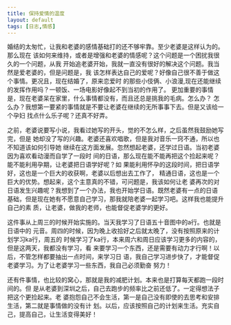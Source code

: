 ```yaml
---
title: 保持爱情的温度
layout: default
tags: [日志,情感]
---
```


婚结的太匆忙，让我和老婆的感情基础打的还不够牢靠。至少老婆是这样认为的。那么现在
该如何来维持，或者是增强和老婆的情感呢？这个问题是一个困扰我很久的一个问题，从我
开始追老婆开始，我就一直没有很好的解决这个问题。我当然是爱老婆的，但是问题是，我
该怎样表达自己的爱呢？好像自己很不善于做这个事情。更况且，现在结婚了，原来恋爱时
的那些小伎俩、小浪漫,现在还能继续的发挥作用吗？一顿饭、一场电影好像起不到当初的作用了。
更加重要的事情是，现在老婆呆在家里，什么事情都没有，而且还总是挑我的毛病。怎么办？
怎么办？我想第一要紧的事情就是不要让老婆在继续的无所事事下去。但是又该给一个孕妇
找点什么乐子呢？还真不好弄。

之前，老婆说要写小说，我看过她写的开头，觉的不怎么样，之后虽然我鼓励她写完，但是
她却没了写的兴趣。老婆还喜欢唱歌，但是我对音乐一窍不通，所以也不知道该如何引导她
继续在这方面发展。忽然想起老婆，还学过日语。当初老婆因为喜欢看动漫而自学了一段时
间的日语，那么现在能不能再把这个捡起来呢？能不能利用孕期，让老婆把日语学好呢？如
果能利用怀孕的这段时间，把日语学好，这也是一个巨大的收获啊，老婆以后想出去工作了，
精通日语，这也是一个巨大的优势。想起来，这个主意真的不错，可问题是，我该如何让老
婆再次的对日语发生兴趣呢？我想到了一个办法，我也开始学日语。既然老婆有一点的日语
基础，但是现在她有不愿意自己学习，那我就陪老婆一起学习吧。这样我也能提升自己的素
质，让老婆，做我的老师，也能督促老婆学的更好。

这件事从上周三的时候开始实施的。当天我学习了日语五十音图中的a行。也就是日语中的
元音。周四的时候，因为晚上收拾好之后就太晚了，没有按照原来的计划学习ka行，周五的
时候学习了ka行，本来周六和周日应该学习更多的内容的，但是这两天，我都没有学习，看
来要学习一个东西，还是需要有动力才行啊！以后，不管怎样都要抽出一点时间，来学习日
语，我自己学习进步快了，才能督促老婆学习。为了让老婆学习一些东西，我自己必须勤奋
努力！

还有件事情，也比较的窝心，那就是我的减肥计划。本来也是打算每天都跑一段时间的。但
是从老婆到深圳之后，自己去跑步的频率比之前还低了。一定得想法子把这个更捡起来。老
婆抱怨自己不会生活，第一是自己没有即使的去思考和安排生活，第二就是事情做的没有计
划。以后，应该按照自己的计划来生活。充实自己，提高自己，让生活变得美好！
